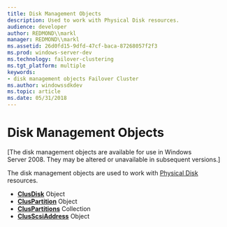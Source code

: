 ```yaml
---
title: Disk Management Objects
description: Used to work with Physical Disk resources.
audience: developer
author: REDMOND\\markl
manager: REDMOND\\markl
ms.assetid: 26d0fd15-9dfd-47cf-baca-87268057f2f3
ms.prod: windows-server-dev
ms.technology: failover-clustering
ms.tgt_platform: multiple
keywords:
- disk management objects Failover Cluster
ms.author: windowssdkdev
ms.topic: article
ms.date: 05/31/2018
---
```


# Disk Management Objects

\[The disk management objects are available for use in Windows Server 2008. They may be altered or unavailable in subsequent versions.\]

The disk management objects are used to work with [Physical Disk](physical-disk.md) resources.

-   [**ClusDisk**](clusdisk-object.md) Object
-   [**ClusPartition**](cluspartition-object.md) Object
-   [**ClusPartitions**](cluspartitions-collection.md) Collection
-   [**ClusScsiAddress**](clusscsiaddress-object.md) Object

 

 




